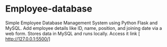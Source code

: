 # Employee-database
Simple Employee Database Management System using Python Flask and MySQL. Add employee details like ID, name, position, and joining date via a web form. Stores data in MySQL and runs locally. Access it link [ http://127.0.0.1:5500/]

